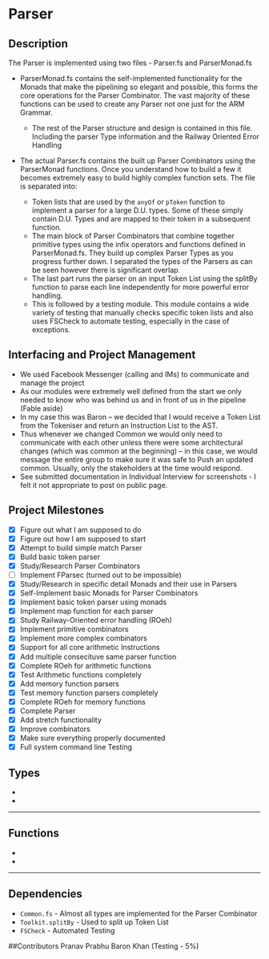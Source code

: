 # Parser

## Description

The Parser is implemented using two files - Parser.fs and ParserMonad.fs
* ParserMonad.fs contains the self-implemented functionality for the Monads that make the pipelining so elegant and possible, this forms the core operations for the Parser Combinator. The vast majority of these functions can be used to create any Parser not one just for the ARM Grammar. 
    * The rest of the Parser structure and design is contained in this file. Including the parser Type information and the Railway Oriented Error Handling

* The actual Parser.fs contains the built up Parser Combinators using the ParserMonad functions. Once you understand how to build a few it becomes extremely easy to build highly complex function sets. The file is separated into: 
    * Token lists that are used by the `anyOf` or `pToken` function to implement a parser for a large D.U. types. Some of these simply contain D.U. Types and are mapped to their token in a subsequent function.
    * The main block of Parser Combinators that combine together primitive types using the infix operators and functions defined in ParserMonad.fs. They build up complex Parser Types as you progress further down. I separated the types of the Parsers as can be seen however there is significant overlap. 
    * The last part runs the parser on an input Token List using the splitBy function to parse each line independently for more powerful error handling.
    * This is followed by a testing module. This module contains a wide variety of testing that manually checks specific token lists and also uses FSCheck to automate testing, especially in the case of exceptions.

## Interfacing and Project Management

- We used  Facebook Messenger (calling and IMs) to communicate and manage the project
- As our modules were extremely well defined from the start we only needed to know who was behind us  and in front of us in the pipeline (Fable aside)
- In my case this was Baron – we decided that I would receive a Token List from the Tokeniser and return an Instruction List to the AST.
- Thus whenever we changed Common we would only need to communicate with each other unless there were some architectural changes (which was common at the beginning) – in this case, we would message the entire group to make sure it was safe to Push an updated common. Usually, only the stakeholders at the time would respond.
- See submitted documentation in Individual Interview for screenshots - I felt it not appropriate to post on public page.


## Project Milestones

- [x] Figure out what I am supposed to do
- [x] Figure out how I am supposed to start
- [x] Attempt to build simple match Parser
- [x] Build basic token parser
- [x] Study/Research Parser Combinators
- [ ] Implement FParsec (turned out to be impossible)
 -[x] Study/Research in specific detail Monads and their use in Parsers
- [x] Self-Implement basic Monads for Parser Combinators
- [x] Implement basic token parser using monads
- [x] Implement map function for each parser
- [x] Study Railway-Oriented error handling (ROeh) 
- [x] Implement primitive combinators 
- [x] Implement more complex combinators
- [x] Support for all core arithmetic Instructions
- [x] Add multiple consecituve same parser function 
- [x] Complete ROeh for arithmetic functions
- [x] Test Arithmetic functions completely
- [x] Add memory function parsers 
- [x] Test memory function parsers completely
- [x] Complete ROeh for memory functions
- [x] Complete Parser
- [x] Add stretch functionality 
- [x] Improve combinators 
- [x] Make sure everything properly documented
- [x] Full system command line Testing

## Types

*
*
---
## Functions

*
*
---
## Dependencies
* `Common.fs` - Almost all types are implemented for the Parser Combinator
* `Toolkit.splitBy` - Used to split up Token List 
* `FSCheck` - Automated Testing

##Contributors 
Pranav Prabhu
Baron Khan (Testing - 5%)